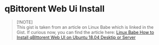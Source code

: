 # qBittorent Web Ui Install

> [!NOTE]\
> This gist is taken from an article on Linux Babe which is linked in the Gist. If curious now, you can find the article here: [Linux Babe How to Install qBIttorent Web UI on Ubuntu 18.04 Desktip or Server](https://www.linuxbabe.com/ubuntu/install-qbittorrent-ubuntu-18-04-desktop-server)
>
> 


<script src="https://gist.github.com/twhite96/631d3544ce01c47a6de787f6c47af60b.js"></script>


